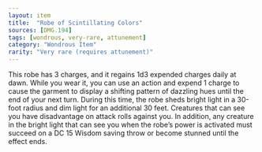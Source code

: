 ```yaml
---
layout: item
title:  "Robe of Scintillating Colors"
sources: [DMG.194]
tags: [wondrous, very-rare, attunement]
category: "Wondrous Item"
rarity: "Very rare (requires attunement)"
---
```


This robe has 3 charges, and it regains 1d3 expended charges daily at dawn. While you wear it, you can use an action and expend 1 charge to cause the garment to display a shifting pattern of dazzling hues until the end of your next turn. During this time, the robe sheds bright light in a 30-foot radius and dim light for an additional 30 feet. Creatures that can see you have disadvantage on attack rolls against you. In addition, any creature in the bright light that can see you when the robe’s power is activated must succeed on a DC 15 Wisdom saving throw or become stunned until the effect ends.